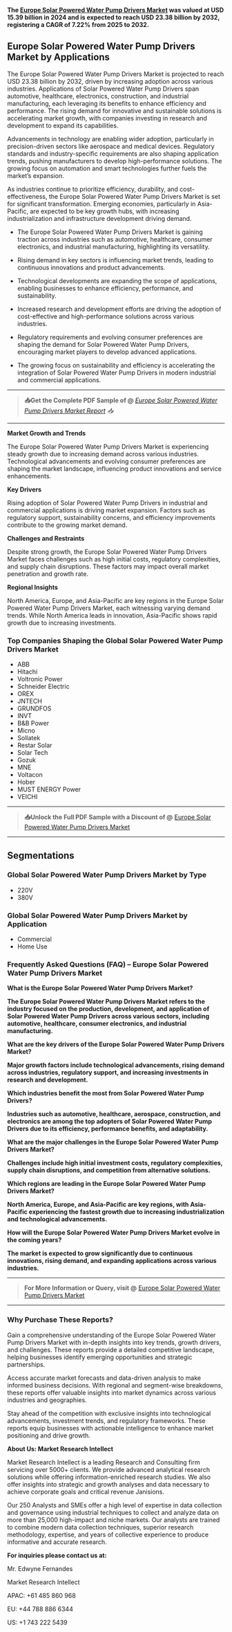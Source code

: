 <p><strong>The <a href="https://www.marketresearchintellect.com/download-sample/?rid=997807&amp;utm_source=Pulse-April-Europe&amp;utm_medium=852">Europe Solar Powered Water Pump Drivers Market</a> was valued at USD 15.39 billion in 2024 and is expected to reach USD 23.38 billion by 2032, registering a CAGR of 7.22% from 2025 to 2032.</strong></p><h2>Europe Solar Powered Water Pump Drivers Market by Applications&nbsp;</h2><p><p>The Europe Solar Powered Water Pump Drivers Market is projected to reach USD 23.38 billion by 2032, driven by increasing adoption across various industries. Applications of Solar Powered Water Pump Drivers span automotive, healthcare, electronics, construction, and industrial manufacturing, each leveraging its benefits to enhance efficiency and performance. The rising demand for innovative and sustainable solutions is accelerating market growth, with companies investing in research and development to expand its capabilities.</p><p>Advancements in technology are enabling wider adoption, particularly in precision-driven sectors like aerospace and medical devices. Regulatory standards and industry-specific requirements are also shaping application trends, pushing manufacturers to develop high-performance solutions. The growing focus on automation and smart technologies further fuels the market&rsquo;s expansion.</p><p>As industries continue to prioritize efficiency, durability, and cost-effectiveness, the Europe Solar Powered Water Pump Drivers Market is set for significant transformation. Emerging economies, particularly in Asia-Pacific, are expected to be key growth hubs, with increasing industrialization and infrastructure development driving demand.</p></p><ul><li><p>The Europe Solar Powered Water Pump Drivers Market is gaining traction across industries such as automotive, healthcare, consumer electronics, and industrial manufacturing, highlighting its versatility.</p></li><li><p>Rising demand in key sectors is influencing market trends, leading to continuous innovations and product advancements.</p></li><li><p>Technological developments are expanding the scope of applications, enabling businesses to enhance efficiency, performance, and sustainability.</p></li><li><p>Increased research and development efforts are driving the adoption of cost-effective and high-performance solutions across various industries.</p></li><li><p>Regulatory requirements and evolving consumer preferences are shaping the demand for Solar Powered Water Pump Drivers, encouraging market players to develop advanced applications.</p></li><li><p>The growing focus on sustainability and efficiency is accelerating the integration of Solar Powered Water Pump Drivers in modern industrial and commercial applications.</p></li></ul><hr /><blockquote><p><strong><span class="font-[700]">📥Get the Complete PDF Sample of @ </span></strong><em><span class="font-[700]"><a href="https://www.marketresearchintellect.com/download-sample/?rid=997807&amp;utm_source=Pulse-April-Europe&amp;utm_medium=852" target="_blank" data-tracking-control-name="article-ssr-frontend-pulse_little-text-block" data-tracking-will-navigate="" data-test-link="">Europe Solar Powered Water Pump Drivers Market Report</a>&nbsp;📥</span></em></p></blockquote><hr /><p class="" data-start="77" data-end="360"><strong data-start="77" data-end="105">Market Growth and Trends</strong></p><p class="" data-start="77" data-end="360">The Europe Solar Powered Water Pump Drivers Market is experiencing steady growth due to increasing demand across various industries. Technological advancements and evolving consumer preferences are shaping the market landscape, influencing product innovations and service enhancements.</p><p class="" data-start="362" data-end="606"><strong data-start="362" data-end="377">Key Drivers</strong></p><p class="" data-start="362" data-end="606">Rising adoption of Solar Powered Water Pump Drivers in industrial and commercial applications is driving market expansion. Factors such as regulatory support, sustainability concerns, and efficiency improvements contribute to the growing market demand.</p><p class="" data-start="608" data-end="849"><strong data-start="608" data-end="637">Challenges and Restraints</strong></p><p class="" data-start="608" data-end="849">Despite strong growth, the Europe Solar Powered Water Pump Drivers Market faces challenges such as high initial costs, regulatory complexities, and supply chain disruptions. These factors may impact overall market penetration and growth rate.</p><p class="" data-start="851" data-end="1095"><strong data-start="851" data-end="872">Regional Insights</strong></p><p class="" data-start="851" data-end="1095">North America, Europe, and Asia-Pacific are key regions in the Europe Solar Powered Water Pump Drivers Market, each witnessing varying demand trends. While North America leads in innovation, Asia-Pacific shows rapid growth due to increasing investments.</p><p><h3>Top Companies Shaping the Global Solar Powered Water Pump Drivers Market </h3><ul><li>ABB</li><li>Hitachi</li><li>Voltronic Power</li><li>Schneider Electric</li><li>OREX</li><li>JNTECH</li><li>GRUNDFOS</li><li>INVT</li><li>B&B Power</li><li>Micno</li><li>Sollatek</li><li>Restar Solar</li><li>Solar Tech</li><li>Gozuk</li><li>MNE</li><li>Voltacon</li><li>Hober</li><li>MUST ENERGY Power</li><li>VEICHI</li></ul></p><hr /><blockquote><p><strong>📥Unlock the Full PDF Sample with a Discount of @</strong> <a href="https://www.marketresearchintellect.com/ask-for-discount/?rid=997807&amp;utm_source=Pulse-April-Europe&amp;utm_medium=852">Europe Solar Powered Water Pump Drivers Market</a></p></blockquote><hr /><p><h2>Segmentations</h2><h3>Global Solar Powered Water Pump Drivers Market by Type</h3><ul><li>220V</li><li>380V</li></ul><h3>Global Solar Powered Water Pump Drivers Market by Application</h3><ul><li>Commercial</li><li>Home Use</li></ul></p><h3><strong>Frequently Asked Questions (FAQ) &ndash; Europe Solar Powered Water Pump Drivers Market</strong></h3><p><strong>What is the Europe Solar Powered Water Pump Drivers Market?</strong></p><p><strong>The Europe Solar Powered Water Pump Drivers Market refers to the industry focused on the production, development, and application of Solar Powered Water Pump Drivers across various sectors, including automotive, healthcare, consumer electronics, and industrial manufacturing.</strong></p><p><strong>What are the key drivers of the Europe Solar Powered Water Pump Drivers Market?</strong></p><p><strong>Major growth factors include technological advancements, rising demand across industries, regulatory support, and increasing investments in research and development.</strong></p><p><strong>Which industries benefit the most from Solar Powered Water Pump Drivers?</strong></p><p><strong>Industries such as automotive, healthcare, aerospace, construction, and electronics are among the top adopters of Solar Powered Water Pump Drivers due to its efficiency, performance benefits, and adaptability.</strong></p><p><strong>What are the major challenges in the Europe Solar Powered Water Pump Drivers Market?</strong></p><p><strong>Challenges include high initial investment costs, regulatory complexities, supply chain disruptions, and competition from alternative solutions.</strong></p><p><strong>Which regions are leading in the Europe Solar Powered Water Pump Drivers Market?</strong></p><p><strong>North America, Europe, and Asia-Pacific are key regions, with Asia-Pacific experiencing the fastest growth due to increasing industrialization and technological advancements.</strong></p><p><strong>How will the Europe Solar Powered Water Pump Drivers Market evolve in the coming years?</strong></p><p><strong>The market is expected to grow significantly due to continuous innovations, rising demand, and expanding applications across various industries.</strong></p><hr /><blockquote><p><span class="font-[700]"><strong>For More Information or Query, visit&nbsp;@</strong>&nbsp;</span><span class="font-[700]"><a href="https://www.marketresearchintellect.com/product/global-solar-powered-water-pump-drivers-market/?utm_source=Linkedin&utm_medium=852" target="_blank" data-tracking-control-name="article-ssr-frontend-pulse_little-text-block" data-tracking-will-navigate="" data-test-link="">Europe Solar Powered Water Pump Drivers Market</a></span></p></blockquote><hr /><h3><strong data-start="0" data-end="31">Why Purchase These Reports?</strong></h3><p class="" data-start="35" data-end="297">Gain a comprehensive understanding of the Europe Solar Powered Water Pump Drivers Market with in-depth insights into key trends, growth drivers, and challenges. These reports provide a detailed competitive landscape, helping businesses identify emerging opportunities and strategic partnerships.</p><p class="" data-start="299" data-end="540">Access accurate market forecasts and data-driven analysis to make informed business decisions. With regional and segment-wise breakdowns, these reports offer valuable insights into market dynamics across various industries and geographies.</p><p class="" data-start="542" data-end="784">Stay ahead of the competition with exclusive insights into technological advancements, investment trends, and regulatory frameworks. These reports equip businesses with actionable intelligence to enhance market positioning and drive growth.</p><p><strong><span class="font-[700]">About Us: Market Research Intellect</span></strong></p><p><span class="">Market Research Intellect is a leading Research and Consulting firm servicing over 5000+ clients. We provide advanced analytical research solutions while offering information-enriched research studies.&nbsp;</span>We also offer insights into strategic and growth analyses and data necessary to achieve corporate goals and critical revenue Janisions.</p><p><span class="">Our 250 Analysts and SMEs offer a high level of expertise in data collection and governance using industrial techniques to collect and analyze data on more than 25,000 high-impact and niche markets. Our analysts are trained to combine modern data collection techniques, superior research methodology, expertise, and years of collective experience to produce informative and accurate research.</span></p><p><strong>For inquiries please contact us at:</strong></p><p>Mr. Edwyne Fernandes</p><p>Market Research Intellect</p><p>APAC: +61 485 860 968</p><p>EU: +44 788 886 6344</p><p>US: +1 743 222 5439</p>